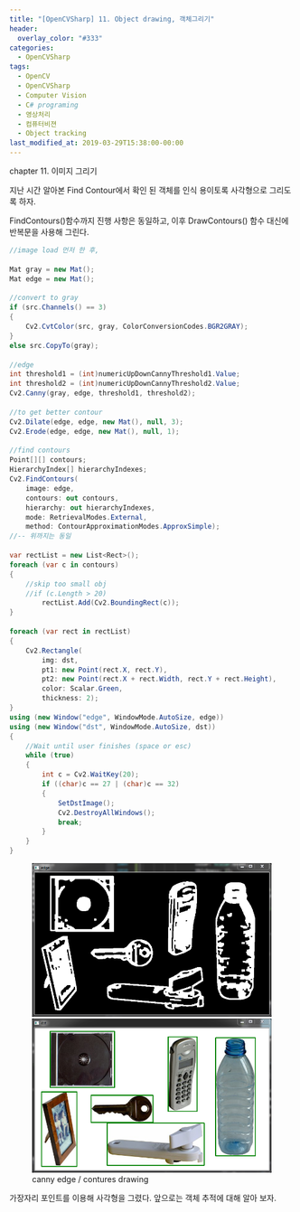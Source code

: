 ```yaml
---
title: "[OpenCVSharp] 11. Object drawing, 객체그리기"
header:
  overlay_color: "#333"
categories:
  - OpenCVSharp  
tags:
  - OpenCV
  - OpenCVSharp
  - Computer Vision
  - C# programing
  - 영상처리
  - 컴퓨터비젼
  - Object tracking
last_modified_at: 2019-03-29T15:38:00-00:00
---
```


chapter 11. 이미지 그리기

지난 시간 알아본 Find Contour에서 확인 된 객체를 인식 용이토록 사각형으로 그리도록 하자.

FindContours()함수까지 진행 사항은 동일하고, 이후 DrawContours() 함수 대신에 반복문을 사용해 그린다.

```cs
//image load 먼저 한 후,

Mat gray = new Mat();
Mat edge = new Mat();

//convert to gray            
if (src.Channels() == 3)
{
    Cv2.CvtColor(src, gray, ColorConversionCodes.BGR2GRAY);
}
else src.CopyTo(gray);

//edge
int threshold1 = (int)numericUpDownCannyThreshold1.Value;
int threshold2 = (int)numericUpDownCannyThreshold2.Value;
Cv2.Canny(gray, edge, threshold1, threshold2);

//to get better contour
Cv2.Dilate(edge, edge, new Mat(), null, 3);
Cv2.Erode(edge, edge, new Mat(), null, 1);

//find contours
Point[][] contours;
HierarchyIndex[] hierarchyIndexes;
Cv2.FindContours(
    image: edge,
    contours: out contours,
    hierarchy: out hierarchyIndexes,
    mode: RetrievalModes.External,
    method: ContourApproximationModes.ApproxSimple);
//-- 위까지는 동일

var rectList = new List<Rect>();
foreach (var c in contours)
{
    //skip too small obj
    //if (c.Length > 20)
        rectList.Add(Cv2.BoundingRect(c));
}

foreach (var rect in rectList)
{
    Cv2.Rectangle(
        img: dst,
        pt1: new Point(rect.X, rect.Y),
        pt2: new Point(rect.X + rect.Width, rect.Y + rect.Height),
        color: Scalar.Green,
        thickness: 2);
}                                             
using (new Window("edge", WindowMode.AutoSize, edge))
using (new Window("dst", WindowMode.AutoSize, dst))
{
    //Wait until user finishes (space or esc)
    while (true)
    {
        int c = Cv2.WaitKey(20);
        if ((char)c == 27 | (char)c == 32)
        {
            SetDstImage();
            Cv2.DestroyAllWindows();
            break;
        }
    }
}
```

<figure class="half">
    <img src="/assets/images/opencvsharp-study-11_1.png">
    <img src="/assets/images/opencvsharp-study-11_2.png">    
    <figcaption>canny edge / contures drawing</figcaption>
</figure>

가장자리 포인트를 이용해 사각형을 그렸다. 앞으로는 객체 추적에 대해 알아 보자.

